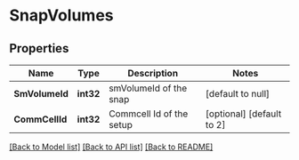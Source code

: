 # SnapVolumes

## Properties
Name | Type | Description | Notes
------------ | ------------- | ------------- | -------------
**SmVolumeId** | **int32** | smVolumeId of the snap | [default to null]
**CommCellId** | **int32** | Commcell Id of the setup | [optional] [default to 2]

[[Back to Model list]](../README.md#documentation-for-models) [[Back to API list]](../README.md#documentation-for-api-endpoints) [[Back to README]](../README.md)

